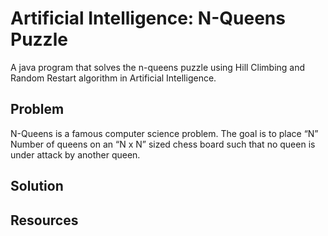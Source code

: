 # Artificial Intelligence: N-Queens Puzzle
A java program that solves the n-queens puzzle using Hill Climbing and Random Restart algorithm in Artificial Intelligence.

## Problem
N-Queens is a famous computer science problem. The goal is to place “N” Number of queens on an “N x N” sized chess board such that no queen is under attack by another queen. 

## Solution

## Resources
